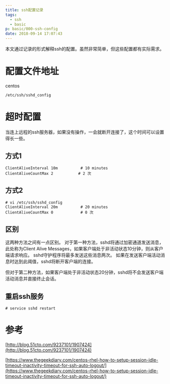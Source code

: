 ```yaml
---
title: ssh配置记录
tags:
  - ssh
  - basic
p: basic/000-ssh-config
date: 2018-09-14 17:07:43
---
```


本文通过记录的形式解释ssh的配置。虽然非常简单，但这些配置都有实际需求。

# 配置文件地址

centos
```
/etc/ssh/sshd_config
```

# 超时配置
当连上远程的ssh服务器，如果没有操作，一会就断开连接了，这个时间可以设置得长一些。

## 方式1
```shell
ClientAliveInterval 10m          # 10 minutes
ClientAliveCountMax 2           # 2 次
```
## 方式2
```shell
# vi /etc/ssh/sshd_config
ClientAliveInterval 20m          # 20 minutes
ClientAliveCountMax 0            # 0 次
```
## 区别
这两种方法之间有一点区别。 对于第一种方法，sshd将通过加密通道发送消息，此处称为Client Alive Messages，如果客户端处于非活动状态10分钟，则从客户端请求响应。 sshd守护程序将最多发送这些消息两次。 如果在发送客户端活动消息时达到此阈值，sshd将断开客户端的连接。

但对于第二种方法，如果客户端处于非活动状态20分钟，sshd将不会发送客户端活动消息并直接终止会话。

## 重启ssh服务
```shell
# service sshd restart
```

# 参考
[http://blog.51cto.com/9237101/1907424](http://blog.51cto.com/9237101/1907424)

[https://www.thegeekdiary.com/centos-rhel-how-to-setup-session-idle-timeout-inactivity-timeout-for-ssh-auto-logout/](https://www.thegeekdiary.com/centos-rhel-how-to-setup-session-idle-timeout-inactivity-timeout-for-ssh-auto-logout/)
